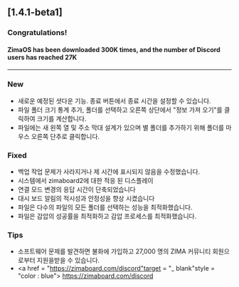 ## [1.4.1-beta1]
### Congratulations! 
#### ZimaOS has been downloaded 300K times, and the number of Discord users has reached 27K
---
### New
- 새로운 예정된 셧다운 기능. 종료 버튼에서 종료 시간을 설정할 수 있습니다.
- 파일 폴더 크기 통계 추가, 폴더를 선택하고 오른쪽 상단에서 "정보 가져 오기"를 클릭하여 크기를 계산합니다.
- 파일에는 새 왼쪽 열 및 주소 막대 설계가 있으며 별 폴더를 추가하기 위해 폴더를 마우스 오른쪽 단추로 클릭합니다.
### Fixed
- 백업 작업 문제가 사라지거나 제 시간에 표시되지 않음을 수정했습니다.
- 시스템에서 zimaboard2에 대한 적응 된 디스플레이
- 연결 모드 변경의 응답 시간이 단축되었습니다
- 대시 보드 알림의 적시성과 안정성을 향상 시켰습니다
- 파일은 다수의 파일의 모든 폴더를 선택하는 성능을 최적화했습니다.
- 파일은 감압의 성공률을 최적화하고 감압 프로세스를 최적화했습니다.
### Tips
- 소프트웨어 문제를 발견하면 불화에 가입하고 27,000 명의 ZIMA 커뮤니티 회원으로부터 지원을받을 수 있습니다.
- <a href = "https://zimaboard.com/discord"target = "_ blank"style = "color : blue"> https://zimaboard.com/discord </a>
